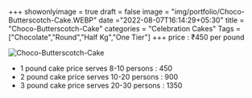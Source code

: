 +++
showonlyimage = true
draft = false
image = "img/portfolio/Choco-Butterscotch-Cake.WEBP"
date ="2022-08-07T16:14:29+05:30"
title = "Choco-Butterscotch-Cake"
categories = "Celebration Cakes"
Tags = ["Chocolate","Round","Half Kg","One Tier"]
+++
price : ₹450 per pound
<!--more-->
![Choco-Butterscotch-Cake](/img/portfolio/Choco-Butterscotch-Cake.WEBP)
* 1 pound cake price serves 8-10 persons : 450
* 2 pound cake price serves 10-20 persons : 900
* 3 pound cake price serves 20-30 persons : 1350
